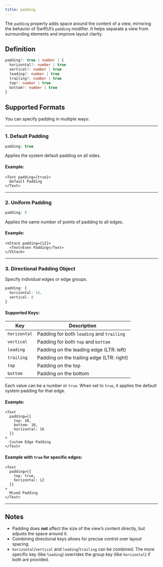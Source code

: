 ```yaml
---
title: padding
---
```

The `padding` property adds space around the content of a view, mirroring the behavior of SwiftUI’s `padding` modifier. It helps separate a view from surrounding elements and improve layout clarity.

## Definition

```ts
padding?: true | number | {
  horizontal?: number | true
  vertical?: number | true
  leading?: number | true
  trailing?: number | true
  top?: number | true
  bottom?: number | true
}
```

## Supported Formats

You can specify padding in multiple ways:

---

### 1. Default Padding

```ts
padding: true
```

Applies the system default padding on all sides.

#### Example:

```tsx
<Text padding={true}>
  Default Padding
</Text>
```

---

### 2. Uniform Padding

```ts
padding: 8
```

Applies the same number of points of padding to all edges.

#### Example:

```tsx
<VStack padding={12}>
  <Text>Even Padding</Text>
</VStack>
```

---

### 3. Directional Padding Object

Specify individual edges or edge groups.

```ts
padding: {
  horizontal: 16,
  vertical: 8
}
```

#### Supported Keys:

| Key          | Description                               |
| ------------ | ----------------------------------------- |
| `horizontal` | Padding for both `leading` and `trailing` |
| `vertical`   | Padding for both `top` and `bottom`       |
| `leading`    | Padding on the leading edge (LTR: left)   |
| `trailing`   | Padding on the trailing edge (LTR: right) |
| `top`        | Padding on the top                        |
| `bottom`     | Padding on the bottom                     |

Each value can be a number or `true`. When set to `true`, it applies the default system padding for that edge.

#### Example:

```tsx
<Text
  padding={{
    top: 10,
    bottom: 10,
    horizontal: 16
  }}
>
  Custom Edge Padding
</Text>
```

#### Example with `true` for specific edges:

```tsx
<Text
  padding={{
    top: true,
    horizontal: 12
  }}
>
  Mixed Padding
</Text>
```

---

## Notes

* Padding does **not** affect the size of the view’s content directly, but adjusts the space around it.
* Combining directional keys allows for precise control over layout spacing.
* `horizontal`/`vertical` and `leading`/`trailing` can be combined. The more specific key (like `leading`) overrides the group key (like `horizontal`) if both are provided.

